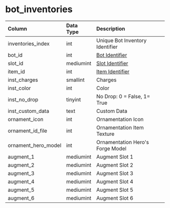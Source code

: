 # bot\_inventories

| Column | Data Type | Description |
| :--- | :--- | :--- |
| inventories\_index | int | Unique Bot Inventory Identifier |
| bot\_id | int | [Bot Identifier](bot_data.md) |
| slot\_id | mediumint | [Slot Identifier](https://eqemu.gitbook.io/server/categories/reference-lists/inventory-slots) |
| item\_id | int | [Item Identifier](../items/items.md) |
| inst\_charges | smallint | Charges |
| inst\_color | int | Color |
| inst\_no\_drop | tinyint | No Drop: 0 = False, 1=  True |
| inst\_custom\_data | text | Custom Data |
| ornament\_icon | int | Ornamentation Icon |
| ornament\_id\_file | int | Ornamentation Item Texture |
| ornament\_hero\_model | int | Ornamentation Hero's Forge Model |
| augment\_1 | mediumint | Augment Slot 1 |
| augment\_2 | mediumint | Augment Slot 2 |
| augment\_3 | mediumint | Augment Slot 3 |
| augment\_4 | mediumint | Augment Slot 4 |
| augment\_5 | mediumint | Augment Slot 5 |
| augment\_6 | mediumint | Augment Slot 6 |

